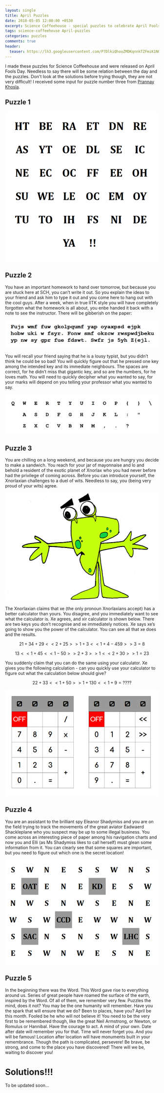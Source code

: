 ```yaml
---
layout: single
title: April Puzzles
date: 2018-05-05 12:00:00 +0530
excerpt: Science Coffeehouse - special puzzles to celebrate April Fools Day
tags: science-coffeehouse April-puzzles
categories: puzzles
comments: true
header:
  teaser: https://lh3.googleusercontent.com/P7DlkiQhooZMDKqnnkTZFmiK1NQmPfhSHFIHCV8VqlRWhti7vAa1wIKmOHaEZCikTXURcBG6tmMoZKucDo9Kp51r2sARftAxj85qMyUrejbHS1-Rc93fAX2s3lvHcZfdVKU5pbGjvAk=w2400
---
```


I made these puzzles for Science Coffeehouse and were released on April Fools Day. Needless to say there will be some relation between the day and the puzzles. Don't look at the solutions before trying though, they are not very difficult! I received some input for puzzle number three from [Prannay Khosla](http://prannay.com/).

## Puzzle 1 

![](/assets/images/welcome.png)

## Puzzle 2
You have an important homework to hand over tomorrow, but because you are stuck here at SCH, you can’t write it out. So you explain the ideas to your friend and ask him to type it out and you come here to hang out with the cool guys. After a week, when in true IITK style you will have completely forgotten what the homework is all about, you enbe handed it back with a note to see the instructor. There will be gibberish on the paper:

![](/assets/images/text.png)

You will recall your friend saying that he is a lousy typist, but you didn’t think he could be so bad! You will quickly figure out that he pressed one key among the intended key and its immediate neighbours. The spaces are correct, for he didn’t miss that gigantic key, and so are the numbers, for he loves math. You will need to quickly decipher what you wanted to say, for your marks will depend on you telling your professor what you wanted to say.

![](/assets/images/keyboard.png)

## Puzzle 3 
You are chilling on a long weekend, and because you are hungry you
decide to make a sandwich. You reach for your jar of mayonnaise and lo
and behold a resident of the exotic planet of Xnorlax who you had never
before had the privilege of coming across. Before you can introduce
yourself, the Xnorlaxian challenges to a duel of wits. Needless to say,
you (being very proud of your wits) agree.

![](/assets/images/xnor.png)

The Xnorlaxian claims that xe (the only pronoun Xnorlaxians accept)
has a better calculator than yours. You disagree, and you immediately
want to see what the calculator is. Xe agrees, and xir calculator is
shown below. There are two keys you don’t recognise and xe immediately
notices. Xe says xe’s going to show you the power of the calculator. You
can see all that xe does and the results.

$$ 21 + 34 + 29 << 2 + 25 >> 1 + 3 << 1 + 4 - 459 >> 3 = 8 $$


$$ 13 << 1 + 45 << 1 - 50 >> 2 + 3 >> 1 << 2 + 30 >> 1 = 23 $$

You suddenly claim that you can do the same using your calculator. Xe
gives you the following calculation - can you quickly use your calculator
to figure out what the calculation below should give?

$$ 22 + 33 << 1 + 50 >> 1 + 130 << 1 + 9 = ???? $$

![](/assets/images/calc.png)

## Puzzle 4
You are an assistant to the brilliant spy Eleanor Shadymiss and you are
on the field trying to track the movements of the great aviator
Eadwaerd Shackleplane who you suspect may be up to some illegal
business. You come across an interesting piece of paper among his
navigation charts and now you and Elli (as Ms Shadymiss likes to call
herself) must glean some information from it. You can clearly see that
some squares are important, but you need to figure out which one is the
secret location!

![](/assets/images/map.png)

## Puzzle 5

In the beginning there was the Word. This Word gave rise to everything around us. Series of great people have roamed the surface of the earth, inspired by the Word. Of all of them, we remember very few. Puzzles the mind, does it not? You may be the one humanity will remember. Have you the spark that will ensure that we do? Been to places, have you? April be this month. Fooled be he who will not believe it! You need to be the very first to be remembered though, like the great Neil Armstrong, or Newton, or Romulus or Hannibal. Have the courage to act. A mind of your own. Date after date will remember you for that. Time will never forget you. And you will be famous! Location after location will have monuments built in your remembrance. Though the path is complicated, persevere! Be brave, be strong, and come to the place you have discovered! There will we be, waiting to discover you!

# Solutions!!!

To be updated soon...